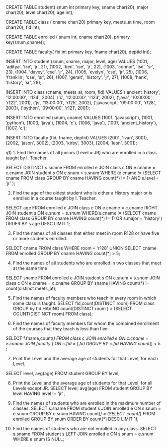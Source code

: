  CREATE TABLE student(
     snum int primary key,
     sname char(20),
     major char(20),
     level char(20),
     age int);

 CREATE TABLE class (
     cname char(20) primary key,
     meets_at time,
     room char(20),
     fid int);

 CREATE TABLE enrolled (
     snum int,
     cname char(20),
     primary key(snum,cname));

 CREATE TABLE faculty(
     fid int primary key,
     fname char(20),
    deptid int);

INSERT INTO student (snum, sname, major, level, age) VALUES
(1001, 'aditya', 'ise', 'jr', 21),
(1002, 'ben', 'ise', 'jr', 22),
(1003, 'connor', 'ise', 'sr', 23),
(1004, 'davey', 'cse', 'jr', 24),
(1005, 'evelyn', 'cse', 'jr', 25),
(1006, 'franklin', 'cse', 'sr', 26),
(1007, 'geralt', 'history', 'jr', 27),
(1008, 'hank', 'history', 'sr', 28);

INSERT INTO class (cname, meets_at, room, fid) VALUES
('ancient_history', '12:00:00', 'r124', 2004),
('c', '12:00:00', 'r123', 2002),
('java', '10:00:00', 'r122', 2001),
('js', '13:00:00', 'r125', 2002),
('javascript', '09:00:00', 'r128', 2003),
('python', '09:00:00', 'r121', 2001);

INSERT INTO enrolled (snum, cname) VALUES
(1001, 'javascript'),
(1001, 'python'),
(1003, 'java'),
(1004, 'c'),
(1006, 'java'),
(1007, 'ancient_history'),
(1007, 'c');


INSERT INTO faculty (fid, fname, deptid) VALUES
(2001, 'ivan', 3001),
(2002, 'jason', 3002),
(2003, 'kirby', 3003),
(2004, 'leon', 3001);




q1) 1. Find the names of all juniors (Level = JR) who are enrolled in a class taught
by I. Teacher.

 SELECT DISTINCT s.sname FROM enrolled e JOIN class c ON e.cname = c.cname JOIN student s ON e.snum = s.snum WHERE (e.cname != (SELECT cname FROM class GROUP BY cname HAVING count(*) != 1) AND s.level = 'jr' );


2. Find the age of the oldest student who is either a History major or is
enrolled in a course taught by I. Teacher.

  SELECT age FROM enrolled e JOIN class c ON e.cname = c.cname RIGHT JOIN student s ON e.snum = s.snum WHERE(e.cname != (SELECT cname FROM class GROUP BY cname HAVING count(*) != 1) OR s.major = 'history') ORDER BY s.age DESC LIMIT 1;


3. Find the names of all classes that either meet in room R128 or have five or
more students enrolled.

 SELECT cname FROM class WHERE room = 'r128'
     UNION
     SELECT cname FROM enrolled GROUP BY cname HAVING count(*) > 5;


4. Find the names of all students who are enrolled in two classes that meet at
the same time

 SELECT sname FROM enrolled e JOIN student s ON e.snum = s.snum JOIN class c ON e.cname = c.cname GROUP BY sname HAVING count(*) != count(distinct meets_at);


5. Find the names of faculty members who teach in every room in which
some class is taught.
	SELECT fid,count(DISTINCT room) FROM class GROUP by fid HAVING count(DISTINCT room ) > (SELECT COUNT(DISTINCT room) FROM class);



6. Find the names of faculty members for whom the combined enrollment of
the courses that they teach is less than five.

 SELECT f.fname,count(*) FROM class c JOIN enrolled e ON c.cname = e.cname JOIN faculty f ON c.fid = f.fid GROUP BY c.fid HAVING count(*) < 5 ;

7. Print the Level and the average age of students for that Level, for each
Level.

 SELECT level, avg(age) FROM student GROUP BY level;

8. Print the Level and the average age of students for that Level, for all Levels
except JR.
 SELECT level, avg(age) FROM student GROUP BY level HAVING level != 'jr' ;


9. Find the names of students who are enrolled in the maximum number of
classes.
 SELECT s.sname FROM student s JOIN enrolled e ON s.snum = e.snum GROUP BY e.snum HAVING count(*) = (SELECT count(*) FROM enrolled GROUP BY snum ORDER BY count(*) DESC LIMIT 1);


10. Find the names of students who are not enrolled in any class.
 SELECT s.sname FROM student s LEFT JOIN enrolled e ON s.snum = e.snum WHERE e.snum IS NULL;










